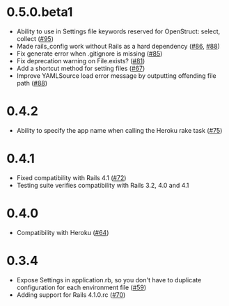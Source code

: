 # 0.5.0.beta1

* Ability to use in Settings file keywords reserved for OpenStruct: select, collect ([#95](https://github.com/railsjedi/rails_config/issues/95))
* Made rails_config work without Rails as a hard dependency ([#86](https://github.com/railsjedi/rails_config/issues/86), [#88](https://github.com/railsjedi/rails_config/issues/88))
* Fix generate error when .gitignore is missing ([#85](https://github.com/railsjedi/rails_config/issues/85))
* Fix deprecation warning on File.exists? ([#81](https://github.com/railsjedi/rails_config/issues/81))
* Add a shortcut method for setting files ([#67](https://github.com/railsjedi/rails_config/issues/67))
* Improve YAMLSource load error message by outputting offending file path ([#88](https://github.com/railsjedi/rails_config/issues/88))

# 0.4.2
* Ability to specify the app name when calling the Heroku rake task ([#75](https://github.com/railsjedi/rails_config/issues/75))

# 0.4.1

* Fixed compatibility with Rails 4.1 ([#72](https://github.com/railsjedi/rails_config/issues/72))
* Testing suite verifies compatibility with Rails 3.2, 4.0 and 4.1

# 0.4.0

* Compatibility with Heroku ([#64](https://github.com/railsjedi/rails_config/issues/64))

# 0.3.4

* Expose Settings in application.rb, so you don't have to duplicate configuration for each environment file ([#59](https://github.com/railsjedi/rails_config/issues/59))
* Adding support for Rails 4.1.0.rc ([#70](https://github.com/railsjedi/rails_config/issues/70))

